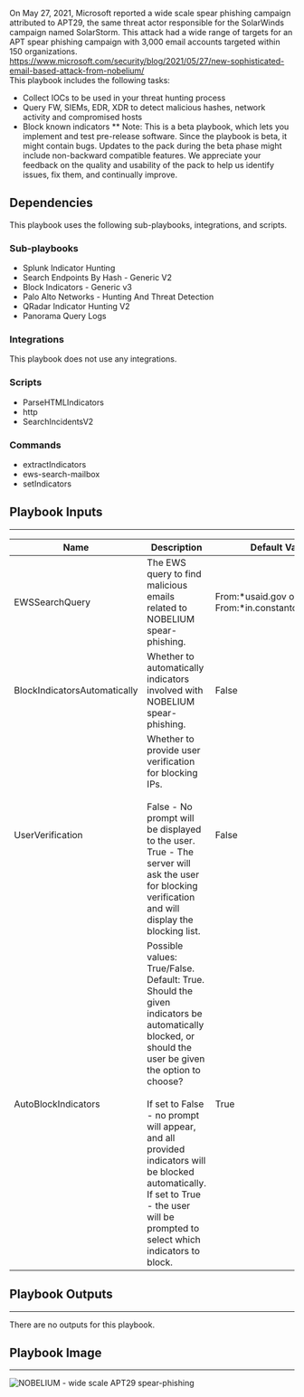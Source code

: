 On May 27, 2021, Microsoft reported a wide scale spear phishing campaign attributed to APT29, the same threat actor responsible for the SolarWinds campaign named SolarStorm. This attack had a wide range of targets for an APT spear phishing campaign with 3,000 email accounts targeted within 150 organizations. 
https://www.microsoft.com/security/blog/2021/05/27/new-sophisticated-email-based-attack-from-nobelium/  
This playbook includes the following tasks:
- Collect IOCs to be used in your threat hunting process
- Query FW, SIEMs, EDR, XDR to detect malicious hashes, network activity and compromised hosts 
- Block known indicators
** Note: This is a beta playbook, which lets you implement and test pre-release software. Since the playbook is beta, it might contain bugs. Updates to the pack during the beta phase might include non-backward compatible features. We appreciate your feedback on the quality and usability of the pack to help us identify issues, fix them, and continually improve.

## Dependencies

This playbook uses the following sub-playbooks, integrations, and scripts.

### Sub-playbooks

* Splunk Indicator Hunting
* Search Endpoints By Hash - Generic V2
* Block Indicators - Generic v3
* Palo Alto Networks - Hunting And Threat Detection
* QRadar Indicator Hunting V2
* Panorama Query Logs

### Integrations

This playbook does not use any integrations.

### Scripts

* ParseHTMLIndicators
* http
* SearchIncidentsV2

### Commands

* extractIndicators
* ews-search-mailbox
* setIndicators

## Playbook Inputs

---

| **Name** | **Description** | **Default Value** | **Required** |
| --- | --- | --- | --- |
| EWSSearchQuery | The EWS query to find malicious emails related to NOBELIUM spear-phishing. | From:*usaid.gov or From:*in.constantcontact.com | Optional |
| BlockIndicatorsAutomatically | Whether to automatically indicators involved with NOBELIUM spear-phishing. | False | Optional |
| UserVerification | Whether to provide user verification for blocking IPs. <br/><br/>False - No prompt will be displayed to the user.<br/>True - The server will ask the user for blocking verification and will display the blocking list. | False | Optional |
| AutoBlockIndicators | Possible values: True/False.  Default: True.<br/>Should the given indicators be automatically blocked, or should the user be given the option to choose?<br/><br/>If set to False - no prompt will appear, and all provided indicators will be blocked automatically.<br/>If set to True - the user will be prompted to select which indicators to block. | True | Optional |

## Playbook Outputs

---
There are no outputs for this playbook.

## Playbook Image

---

![NOBELIUM - wide scale APT29 spear-phishing](../doc_files/NOBELIUM_-_wide_scale_APT29_spear-phishing.png)
